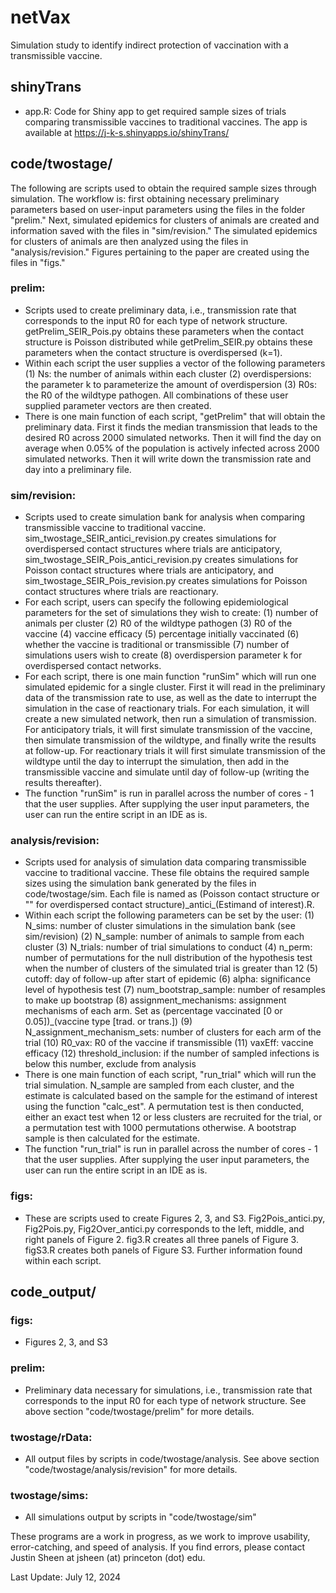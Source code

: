 # netVax

Simulation study to identify indirect protection of vaccination with a transmissible vaccine.
## shinyTrans
- app.R: Code for Shiny app to get required sample sizes of trials comparing transmissible vaccines to traditional vaccines. The app is available at https://j-k-s.shinyapps.io/shinyTrans/
## code/twostage/
The following are scripts used to obtain the required sample sizes through simulation. The workflow is: first obtaining necessary preliminary parameters based on user-input parameters using the files in the folder "prelim." Next, simulated epidemics for clusters of animals are created and information saved with the files in "sim/revision." The simulated epidemics for clusters of animals are then analyzed using the files in "analysis/revision." Figures pertaining to the paper are created using the files in "figs."
### prelim: 
- Scripts used to create preliminary data, i.e., transmission rate that corresponds to the input R0 for each type of network structure. getPrelim\_SEIR_Pois.py obtains these parameters when the contact structure is Poisson distributed while getPrelim\_SEIR.py obtains these parameters when the contact structure is overdispersed (k=1).
- Within each script the user supplies a vector of the following parameters (1) Ns: the number of animals within each cluster (2) overdispersions: the parameter k to parameterize the amount of overdispersion (3) R0s: the R0 of the wildtype pathogen. All combinations of these user supplied parameter vectors are then created.
- There is one main function of each script, "getPrelim" that will obtain the preliminary data. First it finds the median transmission that leads to the desired R0 across 2000 simulated networks. Then it will find the day on average when 0.05% of the population is actively infected across 2000 simulated networks. Then it will write down the transmission rate and day into a preliminary file.
### sim/revision: 
- Scripts used to create simulation bank for analysis when comparing transmissible vaccine to traditional vaccine. sim\_twostage\_SEIR\_antici\_revision.py creates simulations for overdispersed contact structures where trials are anticipatory, sim\_twostage\_SEIR\_Pois\_antici\_revision.py creates simulations for Poisson contact structures where trials are anticipatory, and sim\_twostage\_SEIR\_Pois\_revision.py creates simulations for Poisson contact structures where trials are reactionary.
- For each script, users can specify the following epidemiological parameters for the set of simulations they wish to create: (1) number of animals per cluster (2) R0 of the wildtype pathogen (3) R0 of the vaccine (4) vaccine efficacy (5) percentage initially vaccinated (6) whether the vaccine is traditional or transmissible (7) number of simulations users wish to create (8) overdispersion parameter k for overdispersed contact networks.
- For each script, there is one main function "runSim" which will run one simulated epidemic for a single cluster. First it will read in the preliminary data of the transmission rate to use, as well as the date to interrupt the simulation in the case of reactionary trials. For each simulation, it will create a new simulated network, then run a simulation of transmission. For anticipatory trials, it will first simulate transmission of the vaccine, then simulate transmission of the wildtype, and finally write the results at follow-up. For reactionary trials it will first simulate transmission of the wildtype until the day to interrupt the simulation, then add in the transmissible vaccine and simulate until day of follow-up (writing the results thereafter).
- The function "runSim" is run in parallel across the number of cores - 1 that the user supplies. After supplying the user input parameters, the user can run the entire script in an IDE as is.
### analysis/revision:
- Scripts used for analysis of simulation data comparing transmissible vaccine to traditional vaccine. These file obtains the required sample sizes using the simulation bank generated by the files in code/twostage/sim. Each file is named as (Poisson contact structure or "" for overdispersed contact structure)\_antici\_(Estimand of interest).R.
- Within each script the following parameters can be set by the user: (1) N\_sims: number of cluster simulations in the simulation bank (see sim/revision) (2) N\_sample: number of animals to sample from each cluster (3) N\_trials: number of trial simulations to conduct (4) n\_perm: number of permutations for the null distribution of the hypothesis test when the number of clusters of the simulated trial is greater than 12 (5) cutoff: day of follow-up after start of epidemic (6) alpha: significance level of hypothesis test (7) num\_bootstrap\_sample: number of resamples to make up bootstrap (8) assignment_mechanisms: assignment mechanisms of each arm. Set as (percentage vaccinated [0 or 0.05])\_(vaccine type [trad. or trans.]) (9) N\_assignment_mechanism\_sets: number of clusters for each arm of the trial (10) R0\_vax: R0 of the vaccine if transmissible (11) vaxEff: vaccine efficacy (12) threshold_inclusion: if the number of sampled infections is below this number, exclude from analysis
- There is one main function of each script, "run_trial" which will run the trial simulation. N\_sample are sampled from each cluster, and the estimate is calculated based on the sample for the estimand of interest using the function "calc_est". A permutation test is then conducted, either an exact test when 12 or less clusters are recruited for the trial, or a permutation test with 1000 permutations otherwise. A bootstrap sample is then calculated for the estimate.
- The function "run_trial" is run in parallel across the number of cores - 1 that the user supplies. After supplying the user input parameters, the user can run the entire script in an IDE as is.
### figs: 
- These are scripts used to create Figures 2, 3, and S3. Fig2Pois\_antici.py, Fig2Pois.py, Fig2Over\_antici.py corresponds to the left, middle, and right panels of Figure 2. fig3.R creates all three panels of Figure 3. figS3.R creates both panels of Figure S3. Further information found within each script.
## code_output/
### figs:
- Figures 2, 3, and S3
### prelim: 
- Preliminary data necessary for simulations, i.e., transmission rate that corresponds to the input R0 for each type of network structure. See above section "code/twostage/prelim" for more details.
### twostage/rData: 
- All output files by scripts in code/twostage/analysis. See above section "code/twostage/analysis/revision" for more details.
### twostage/sims: 
- All simulations output by scripts in "code/twostage/sim"

These programs are a work in progress, as we work to improve usability, error-catching, and speed of analysis. If you find errors, please contact Justin Sheen at jsheen (at) princeton (dot) edu.

Last Update: July 12, 2024
